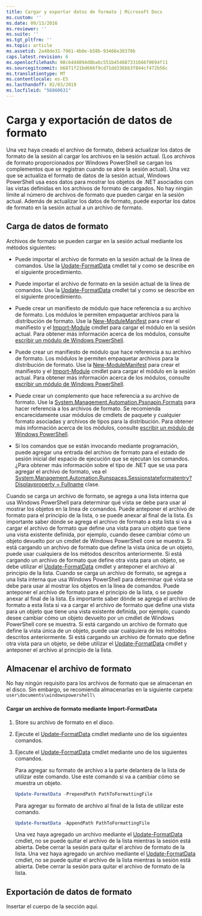 ```yaml
---
title: Cargar y exportar datos de formato | Microsoft Docs
ms.custom: ''
ms.date: 09/13/2016
ms.reviewer: ''
ms.suite: ''
ms.tgt_pltfrm: ''
ms.topic: article
ms.assetid: 2a48de31-7961-4b0e-b58b-93466e38370b
caps.latest.revision: 6
ms.openlocfilehash: 08c64d4094d8ba6c551b454887331666f0694f11
ms.sourcegitcommit: b6871f21bd666f9cd71dd336bb3f844cf472b56c
ms.translationtype: MT
ms.contentlocale: es-ES
ms.lasthandoff: 02/03/2019
ms.locfileid: "56860631"
---
```

# <a name="loading-and-exporting-formatting-data"></a>Carga y exportación de datos de formato

Una vez haya creado el archivo de formato, deberá actualizar los datos de formato de la sesión al cargar los archivos en la sesión actual. (Los archivos de formato proporcionados por Windows PowerShell se cargan los complementos que se registran cuando se abre la sesión actual). Una vez que se actualiza el formato de datos de la sesión actual, Windows PowerShell usa esos datos para mostrar los objetos de .NET asociados con las vistas definidas en los archivos de formato de cargados. No hay ningún límite al número de archivos de formato que pueden cargar en la sesión actual. Además de actualizar los datos de formato, puede exportar los datos de formato en la sesión actual a un archivo de formato.

## <a name="loading-format-data"></a>Carga de datos de formato

Archivos de formato se pueden cargar en la sesión actual mediante los métodos siguientes:

- Puede importar el archivo de formato en la sesión actual de la línea de comandos. Use la [Update-FormatData](/powershell/module/Microsoft.PowerShell.Utility/Update-FormatData) cmdlet tal y como se describe en el siguiente procedimiento.
- Puede importar el archivo de formato en la sesión actual de la línea de comandos. Use la [Update-FormatData](/powershell/module/Microsoft.PowerShell.Utility/Update-FormatData) cmdlet tal y como se describe en el siguiente procedimiento.

- Puede crear un manifiesto de módulo que hace referencia a su archivo de formato. Los módulos le permiten empaquetar archivos para la distribución de formato. Use la [New-ModuleManifest](/powershell/module/Microsoft.PowerShell.Core/New-ModuleManifest) para crear el manifiesto y el [Import-Module](/powershell/module/Microsoft.PowerShell.Core/Import-Module) cmdlet para cargar el módulo en la sesión actual. Para obtener más información acerca de los módulos, consulte [escribir un módulo de Windows PowerShell](../module/writing-a-windows-powershell-module.md).
- Puede crear un manifiesto de módulo que hace referencia a su archivo de formato. Los módulos le permiten empaquetar archivos para la distribución de formato. Use la [New-ModuleManifest](/powershell/module/Microsoft.PowerShell.Core/New-ModuleManifest) para crear el manifiesto y el [Import-Module](/powershell/module/Microsoft.PowerShell.Core/Import-Module) cmdlet para cargar el módulo en la sesión actual. Para obtener más información acerca de los módulos, consulte [escribir un módulo de Windows PowerShell](../module/writing-a-windows-powershell-module.md).

- Puede crear un complemento que hace referencia a su archivo de formato. Use la [System.Management.Automation.Pssnapin.Formats](/dotnet/api/System.Management.Automation.PSSnapIn.Formats) para hacer referencia a los archivos de formato. Se recomienda encarecidamente usar módulos de cmdlets de paquete y cualquier formato asociadas y archivos de tipos para la distribución. Para obtener más información acerca de los módulos, consulte [escribir un módulo de Windows PowerShell](../module/writing-a-windows-powershell-module.md).

- Si los comandos que se están invocando mediante programación, puede agregar una entrada del archivo de formato para el estado de sesión inicial del espacio de ejecución que se ejecutan los comandos. ¿Para obtener más información sobre el tipo de .NET que se usa para agregar el archivo de formato, vea el [System.Management.Automation.Runspaces.Sessionstateformatentry? Displayproperty = Fullname](/dotnet/api/System.Management.Automation.Runspaces.SessionStateFormatEntry) clase.

Cuando se carga un archivo de formato, se agrega a una lista interna que usa Windows PowerShell para determinar qué vista se debe para usar al mostrar los objetos en la línea de comandos. Puede anteponer el archivo de formato para el principio de la lista, o se puede anexar al final de la lista. Es importante saber dónde se agrega el archivo de formato a esta lista si va a cargar el archivo de formato que define una vista para un objeto que tiene una vista existente definida, por ejemplo, cuando desee cambiar cómo un objeto devuelto por un cmdlet de Windows PowerShell core se  muestra. Si está cargando un archivo de formato que define la vista única de un objeto, puede usar cualquiera de los métodos descritos anteriormente.  Si está cargando un archivo de formato que define otra vista para un objeto, se debe utilizar el [Update-FormatData](/powershell/module/Microsoft.PowerShell.Utility/Update-FormatData) cmdlet y anteponer el archivo al principio de la lista.
Cuando se carga un archivo de formato, se agrega a una lista interna que usa Windows PowerShell para determinar qué vista se debe para usar al mostrar los objetos en la línea de comandos. Puede anteponer el archivo de formato para el principio de la lista, o se puede anexar al final de la lista. Es importante saber dónde se agrega el archivo de formato a esta lista si va a cargar el archivo de formato que define una vista para un objeto que tiene una vista existente definida, por ejemplo, cuando desee cambiar cómo un objeto devuelto por un cmdlet de Windows PowerShell core se  muestra. Si está cargando un archivo de formato que define la vista única de un objeto, puede usar cualquiera de los métodos descritos anteriormente.  Si está cargando un archivo de formato que define otra vista para un objeto, se debe utilizar el [Update-FormatData](/powershell/module/Microsoft.PowerShell.Utility/Update-FormatData) cmdlet y anteponer el archivo al principio de la lista.

## <a name="storing-your-formatting-file"></a>Almacenar el archivo de formato

No hay ningún requisito para los archivos de formato que se almacenan en el disco. Sin embargo, se recomienda almacenarlas en la siguiente carpeta: `user\documents\windowspowershell\`

#### <a name="loading-a-format-file-using-import-formatdata"></a>Cargar un archivo de formato mediante Import-FormatData

1. Store su archivo de formato en el disco.

2. Ejecute el [Update-FormatData](/powershell/module/Microsoft.PowerShell.Utility/Update-FormatData) cmdlet mediante uno de los siguientes comandos.
2. Ejecute el [Update-FormatData](/powershell/module/Microsoft.PowerShell.Utility/Update-FormatData) cmdlet mediante uno de los siguientes comandos.

   Para agregar su formato de archivo a la parte delantera de la lista de utilizar este comando. Use este comando si va a cambiar cómo se muestra un objeto.

   ```powershell
   Update-FormatData -PrependPath PathToFormattingFile
   ```

   Para agregar su formato de archivo al final de la lista de utilizar este comando.

   ```powershell
   Update-FormatData -AppendPath PathToFormattingFile
   ```

   Una vez haya agregado un archivo mediante el [Update-FormatData](/powershell/module/Microsoft.PowerShell.Utility/Update-FormatData) cmdlet, no se puede quitar el archivo de la lista mientras la sesión está abierta. Debe cerrar la sesión para quitar el archivo de formato de la lista.
   Una vez haya agregado un archivo mediante el [Update-FormatData](/powershell/module/Microsoft.PowerShell.Utility/Update-FormatData) cmdlet, no se puede quitar el archivo de la lista mientras la sesión está abierta. Debe cerrar la sesión para quitar el archivo de formato de la lista.

## <a name="exporting-format-data"></a>Exportación de datos de formato

Insertar el cuerpo de la sección aquí.

